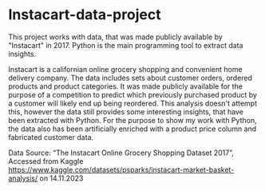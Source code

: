 # Instacart-data-project
This project works with data, that was made publicly available by "Instacart" in 2017. Python is the main programming tool to extract data insights.

Instacart is a californian online grocery shopping and convenient home delivery company. The data includes sets about customer orders, ordered products and product categories.
It was made publicly available for the purpose of a competition to predict which previously purchased product by a customer will likely end up being reordered.
This analysis doesn't attempt this, however the data still provides some interesting insights, that have been extracted with Python.
For the purpose to show my work with Python, the data also has been artificially enriched with a product price column and fabricated customer data.

Data Source: “The Instacart Online Grocery Shopping Dataset 2017”, Accessed from Kaggle https://www.kaggle.com/datasets/psparks/instacart-market-basket-analysis/ on 14.11.2023
